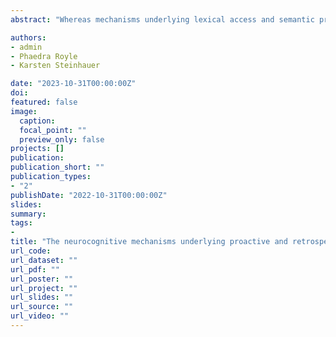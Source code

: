 ```yaml
---
abstract: "Whereas mechanisms underlying lexical access and semantic priming have been widely investigated, neurocognitive processing of specific semantic relations remains controversial. Previous studies on relational semantic priming have found that related word pairs (e.g., long- short) show stronger priming effects if they are preceded by other prime-target pairs that share the same type of semantic relationship (consistent pairs) compared to pairs of a different semantic relation (inconsistent pairs). In event-related potentials (ERPs), this consistency effect was associated with a reduced negative amplitude in the late N400 time window, and its long latency of 400-700 ms after target word onset was taken to reflect post-lexical integration processes in working memory (Steinhauer et al., 2017). However, given the short 250 ms SOA in that study, it was not possible to rule out delayed prediction-based effects. Moreover, syntactic word category changes for inconsistent pairs (e.g., adjectives within a list of noun pairs) were not controlled for. In the present ERP study, we increased the SOA to 450 ms and recorded EEG while 40 native speakers of French read and evaluated 720 word-pairs nested into 9 experimental lists, each promoting a specific semantic relation and a specific syntactic word category. We found ERP consistency effects starting early on the prime word, as well as N250 and N400 effects reflecting effects on both the form and meaning processing of the target word. Thus, word pairs with a list-inconsistent semantic relation displayed smaller priming effects than consistent word pairs, and priming was even more reduced when pairs also had a different syntactic category. Finally, participants with faster response times for related pairs displayed stronger effects on the prime word, reflecting proactive and strategic processing. In contrast, slower participants displayed smaller or no effects on the prime, but instead late positivities after target onset that could be associated with reactive processing. These results suggest that predictive mechanisms are likely to underlie optimal relational semantic priming. However, prediction of the target word is not systematic, and relational priming can also happen at a slower pace, based on an evaluation of the semantic relation that follows lexical access."

authors:
- admin
- Phaedra Royle
- Karsten Steinhauer

date: "2023-10-31T00:00:00Z"
doi: 
featured: false
image:
  caption: 
  focal_point: ""
  preview_only: false
projects: []
publication: 
publication_short: ""
publication_types:
- "2"
publishDate: "2022-10-31T00:00:00Z"
slides: 
summary:
tags:
- 
title: "The neurocognitive mechanisms underlying proactive and retrospective semantic relational priming as revealed by event-related potentials elicited by prime and target words"
url_code: 
url_dataset: ""
url_pdf: ""
url_poster: ""
url_project: ""
url_slides: ""
url_source: ""
url_video: ""
---
```


